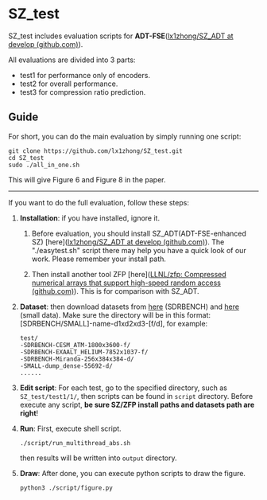 # SZ_test

SZ_test includes evaluation scripts for **ADT-FSE**([lx1zhong/SZ_ADT at develop (github.com)](https://github.com/lx1zhong/SZ_ADT/tree/develop)).



All evaluations are divided into 3 parts:

- test1 for performance only of encoders.
- test2 for overall performance.
- test3 for compression ratio prediction.



## Guide

For short, you can do the main evaluation by simply running one script:

```
git clone https://github.com/lx1zhong/SZ_test.git
cd SZ_test
sudo ./all_in_one.sh
```

This will give Figure 6 and Figure 8 in the paper.



---

If you want to do the full evaluation, follow these steps: 

1. **Installation**: if you have installed, ignore it.

   1. Before evaluation, you should install SZ_ADT(ADT-FSE-enhanced SZ) [here]([lx1zhong/SZ_ADT at develop (github.com)](https://github.com/lx1zhong/SZ_ADT/tree/develop)). The "./easytest.sh" script there may help you have a quick look of our work. Please remember your install path.

   2. Then install another tool ZFP [here]([LLNL/zfp: Compressed numerical arrays that support high-speed random access (github.com)](https://github.com/LLNL/zfp)). This is for comparison with SZ_ADT.

2. **Dataset**: then download datasets from [here]([https://sdrbench.github.io](https://sdrbench.github.io/)) (SDRBENCH) and [here](https://github.com/taovcu/LossyCompressStudy/tree/master/inputdata) (small data). Make sure the directory will be in this format: [SDRBENCH/SMALL]-name-d1xd2xd3-[f/d], for example:

   ```
   test/
   -SDRBENCH-CESM_ATM-1800x3600-f/
   -SDRBENCH-EXAALT_HELIUM-7852x1037-f/
   -SDRBENCH-Miranda-256x384x384-d/
   -SMALL-dump_dense-55692-d/
   ......
   ```

   

3. **Edit script**: For each test, go to the specified directory, such as `SZ_test/test1/1/`, then scripts can be found in `script` directory. Before execute any script, **be sure SZ/ZFP install paths and datasets path are right**!

4. **Run**: First, execute shell script. 

   ```
   ./script/run_multithread_abs.sh
   ```

   then results will be written into `output` directory.  

5. **Draw**: After done, you can execute python scripts to draw the figure.

   ```
   python3 ./script/figure.py
   ```

   


